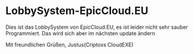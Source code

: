 # LobbySystem-EpicCloud.EU
Dies ist das LobbySystem von EpicCloud.EU, es ist leider nicht sehr sauber Programmiert. Das wird sich aber im nächsten update ändern

Mit freundlichen Grüßen,
Justus(Criptoxs CloudEXE)

